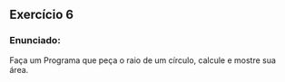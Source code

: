 ## Exercício 6

### Enunciado:
Faça um Programa que peça o raio de um círculo, calcule e mostre sua área.
